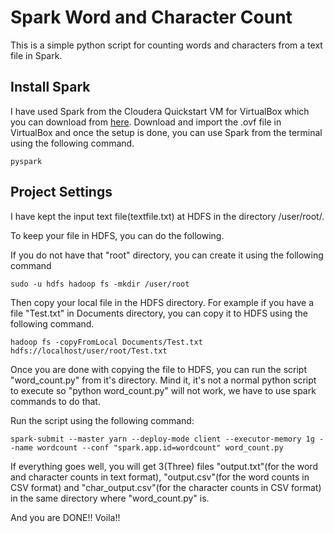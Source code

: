 # Spark Word and Character Count
This is a simple python script for counting words and characters from a text file in Spark.

## Install Spark
I have used Spark from the Cloudera Quickstart VM for VirtualBox which you can download from [here](http://www.cloudera.com/downloads/quickstart_vms/5-8.html). Download and import the .ovf file in VirtualBox and once the setup is done, you can use Spark from the terminal using the following command.

```
pyspark
```

## Project Settings
I have kept the input text file(textfile.txt) at HDFS in the directory /user/root/. 

To keep your file in HDFS, you can do the following.

If you do not have that "root" directory, you can create it using the following command
```
sudo -u hdfs hadoop fs -mkdir /user/root
```
Then copy your local file in the HDFS directory. For example if you have a file "Test.txt" in Documents directory, you can copy it to HDFS using the following command.
```
hadoop fs -copyFromLocal Documents/Test.txt hdfs://localhost/user/root/Test.txt
```
Once you are done with copying the file to HDFS, you can run the script "word_count.py" from it's directory. Mind it, it's not a normal python script to execute so "python word_count.py" will not work, we have to use spark commands to do that. 

Run the script using the following command:
```
spark-submit --master yarn --deploy-mode client --executor-memory 1g --name wordcount --conf "spark.app.id=wordcount" word_count.py
```

If everything goes well, you will get 3(Three) files "output.txt"(for the word and character counts in text format), "output.csv"(for the word counts in CSV format) and "char_output.csv"(for the character counts in CSV format) in the same directory where "word_count.py" is.

And you are DONE!! Voila!! 
